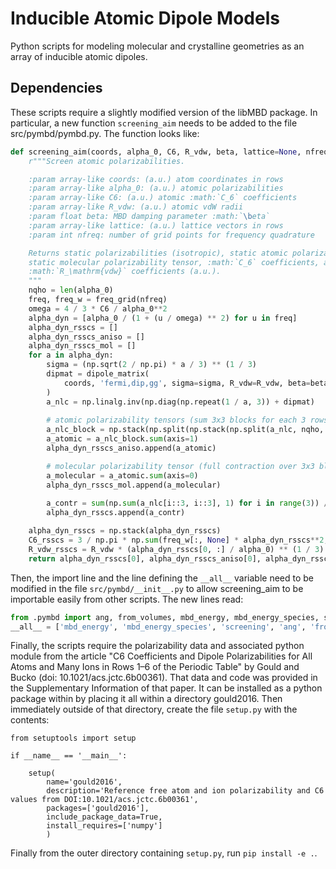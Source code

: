 # Inducible Atomic Dipole Models
Python scripts for modeling molecular and crystalline geometries as an array of inducible atomic dipoles.

## Dependencies
These scripts require a slightly modified version of the libMBD package. In particular, a new function 
`screening_aim` needs to be added to the file src/pymbd/pymbd.py. The function looks like:

```python
def screening_aim(coords, alpha_0, C6, R_vdw, beta, lattice=None, nfreq=15):
    r"""Screen atomic polarizabilities.

    :param array-like coords: (a.u.) atom coordinates in rows
    :param array-like alpha_0: (a.u.) atomic polarizabilities
    :param array-like C6: (a.u.) atomic :math:`C_6` coefficients
    :param array-like R_vdw: (a.u.) atomic vdW radii
    :param float beta: MBD damping parameter :math:`\beta`
    :param array-like lattice: (a.u.) lattice vectors in rows
    :param int nfreq: number of grid points for frequency quadrature

    Returns static polarizabilities (isotropic), static atomic polarizability tensors,
    static molecular polarizability tensor, :math:`C_6` coefficients, and
    :math:`R_\mathrm{vdw}` coefficients (a.u.).
    """
    nqho = len(alpha_0)
    freq, freq_w = freq_grid(nfreq)
    omega = 4 / 3 * C6 / alpha_0**2
    alpha_dyn = [alpha_0 / (1 + (u / omega) ** 2) for u in freq]
    alpha_dyn_rsscs = []
    alpha_dyn_rsscs_aniso = []
    alpha_dyn_rsscs_mol = []
    for a in alpha_dyn:
        sigma = (np.sqrt(2 / np.pi) * a / 3) ** (1 / 3)                                               
        dipmat = dipole_matrix(                                                                       
            coords, 'fermi,dip,gg', sigma=sigma, R_vdw=R_vdw, beta=beta, lattice=lattice              
        )                                                                                             
        a_nlc = np.linalg.inv(np.diag(np.repeat(1 / a, 3)) + dipmat)                                  
        
        # atomic polarizability tensors (sum 3x3 blocks for each 3 rows)                              
        a_nlc_block = np.stack(np.split(np.stack(np.split(a_nlc, nqho, axis=0), axis=0), nqho, axis=2), axis=1)
        a_atomic = a_nlc_block.sum(axis=1)
        alpha_dyn_rsscs_aniso.append(a_atomic)                                                        

        # molecular polarizability tensor (full contraction over 3x3 blocks)                          
        a_molecular = a_atomic.sum(axis=0)
        alpha_dyn_rsscs_mol.append(a_molecular)
 
        a_contr = sum(np.sum(a_nlc[i::3, i::3], 1) for i in range(3)) / 3                             
        alpha_dyn_rsscs.append(a_contr)

    alpha_dyn_rsscs = np.stack(alpha_dyn_rsscs)                                                       
    C6_rsscs = 3 / np.pi * np.sum(freq_w[:, None] * alpha_dyn_rsscs**2, 0)                            
    R_vdw_rsscs = R_vdw * (alpha_dyn_rsscs[0, :] / alpha_0) ** (1 / 3)                                
    return alpha_dyn_rsscs[0], alpha_dyn_rsscs_aniso[0], alpha_dyn_rsscs_mol[0], C6_rsscs, R_vdw_rsscs
```

Then, the import line and the line defining the `__all__` variable need to be modified in the file `src/pymbd/__init__.py` to allow screening_aim to be importable easily from other scripts. The new lines read:

```python
from .pymbd import ang, from_volumes, mbd_energy, mbd_energy_species, screening, screening_aim
__all__ = ['mbd_energy', 'mbd_energy_species', 'screening', 'ang', 'from_volumes', 'screening_aim']
```

Finally, the scripts require the polarizability data and associated python module from the article "C6 Coefficients and Dipole Polarizabilities for All Atoms and Many Ions in Rows 1–6 of the Periodic Table" by Gould and Bucko (doi: 10.1021/acs.jctc.6b00361). That data and code was provided in the Supplementary Information of that paper. It can be installed as a python package within by placing it all within a directory gould2016. Then immediately outside of that directory, create the file  `setup.py` with the contents:

```
from setuptools import setup

if __name__ == '__main__':

    setup(
        name='gould2016',
        description='Reference free atom and ion polarizability and C6 values from DOI:10.1021/acs.jctc.6b00361',
        packages=['gould2016'],
        include_package_data=True,
        install_requires=['numpy']
        )
```

Finally from the outer directory containing `setup.py`, run `pip install -e .`.
